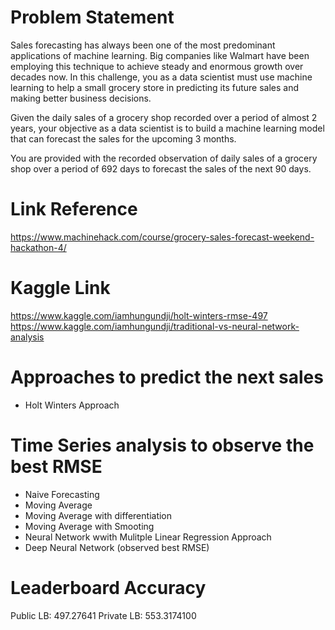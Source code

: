 # Problem Statement
Sales forecasting has always been one of the most predominant applications of machine learning. Big companies like Walmart have been employing this technique to achieve steady and enormous growth over decades now. In this challenge, you as a data scientist must use machine learning to help a small grocery store in predicting its future sales and making better business decisions.

Given the daily sales of a grocery shop recorded over a period of almost 2 years, your objective as a data scientist is to build a machine learning model that can forecast the sales for the upcoming 3 months.

You are provided with the recorded observation of daily sales of a grocery shop over a period of 692 days to forecast the sales of the next 90 days.

# Link Reference
https://www.machinehack.com/course/grocery-sales-forecast-weekend-hackathon-4/

# Kaggle Link
https://www.kaggle.com/iamhungundji/holt-winters-rmse-497 <br/> 
https://www.kaggle.com/iamhungundji/traditional-vs-neural-network-analysis

# Approaches to predict the next sales
* Holt Winters Approach

# Time Series analysis to observe the best RMSE
* Naive Forecasting
* Moving Average
* Moving Average with differentiation
* Moving Average with Smooting
* Neural Network wwith Mulitple Linear Regression Approach
* Deep Neural Network (observed best RMSE)

# Leaderboard Accuracy
Public LB: 497.27641
Private LB: 553.3174100